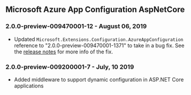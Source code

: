 ## Microsoft Azure App Configuration AspNetCore

### 2.0.0-preview-009470001-12 - August 06, 2019
* Updated `Microsoft.Extensions.Configuration.AzureAppConfiguration` reference to "2.0.0-preview-009470001-1371" to take in a bug fix. See the [release notes](./MicrosoftExtensionsConfigurationAzureAppConfiguration.md) for more info of the fix.

### 2.0.0-preview-009200001-7 - July, 10 2019
* Added middleware to support dynamic configuration in ASP.NET Core applications
